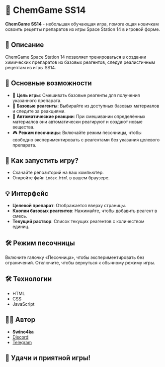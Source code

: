 # 🧪 ChemGame SS14

**ChemGame SS14** - небольшая обучающая игра, помогающая новичкам освоить рецепты препаратов из игры Space Station 14 в игровой форме.

## 🚀 Описание
ChemGame Space Station 14 позволяет тренироваться в создании химических препаратов из базовых реагентов, следуя реалистичным рецептам из игры SS14.

## 📌 Основные возможности

- 🎯 **Цель игры**: Смешивать базовые реагенты для получения указанного препарата.
- 🧪 **Базовые реагенты**: Выбирайте из доступных базовых материалов и следите за реакциями.
- 🔬 **Автоматические реакции**: При смешивании определённых материалов они автоматически реагируют и создают новые вещества.
- 🎮 **Режим песочницы**: Включайте режим песочницы, чтобы свободно экспериментировать с реагентами без указания целевого препарата.

## 🚀 Как запустить игру?

- Скачайте репозиторий на ваш компьютер.
- Откройте файл `index.html` в вашем браузере.

## 💡 Интерфейс

- **Целевой препарат**: Отображается вверху страницы.
- **Кнопки базовых реагентов**: Нажимайте, чтобы добавить реагент в смесь.
- **Текущий раствор**: Список текущих реагентов с количеством единиц.

## 🛠️ Режим песочницы

Включите галочку «Песочница», чтобы экспериментировать без ограничений. Отключите, чтобы вернуться к обычному режиму игры.

## 🛠️ Технологии

- HTML
- CSS
- JavaScript

## 🙋‍♂️ Автор

- **Swino4ka**
- [Discord](https://discord.com/users/472393576010088449)
- [Telegram](https://t.me/Swino4ka)

## 🌟 Удачи и приятной игры!
